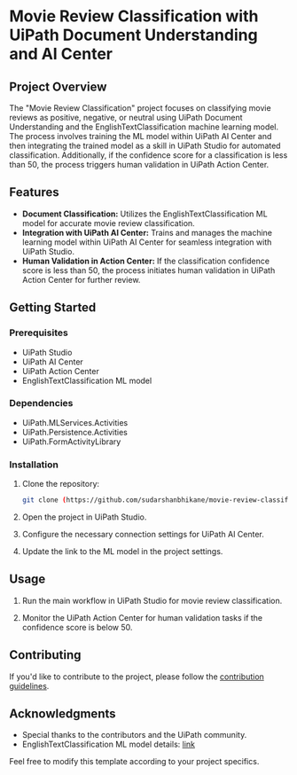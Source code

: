# Movie Review Classification with UiPath Document Understanding and AI Center

## Project Overview

The "Movie Review Classification" project focuses on classifying movie reviews as positive, negative, or neutral using UiPath Document Understanding and the EnglishTextClassification machine learning model. The process involves training the ML model within UiPath AI Center and then integrating the trained model as a skill in UiPath Studio for automated classification. Additionally, if the confidence score for a classification is less than 50, the process triggers human validation in UiPath Action Center.

## Features

- **Document Classification:** Utilizes the EnglishTextClassification ML model for accurate movie review classification.
- **Integration with UiPath AI Center:** Trains and manages the machine learning model within UiPath AI Center for seamless integration with UiPath Studio.
- **Human Validation in Action Center:** If the classification confidence score is less than 50, the process initiates human validation in UiPath Action Center for further review.

## Getting Started

### Prerequisites

- UiPath Studio
- UiPath AI Center
- UiPath Action Center
- EnglishTextClassification ML model 

### Dependencies 
- UiPath.MLServices.Activities
- UiPath.Persistence.Activities
- UiPath.FormActivityLibrary

### Installation

1. Clone the repository:

   ```bash
   git clone (https://github.com/sudarshanbhikane/movie-review-classification)
   ```

2. Open the project in UiPath Studio.

3. Configure the necessary connection settings for UiPath AI Center.

4. Update the link to the ML model in the project settings.

## Usage

1. Run the main workflow in UiPath Studio for movie review classification.

2. Monitor the UiPath Action Center for human validation tasks if the confidence score is below 50.

## Contributing

If you'd like to contribute to the project, please follow the [contribution guidelines](CONTRIBUTING.md).



## Acknowledgments

- Special thanks to the contributors and the UiPath community.
- EnglishTextClassification ML model details: [link](link)

Feel free to modify this template according to your project specifics.
